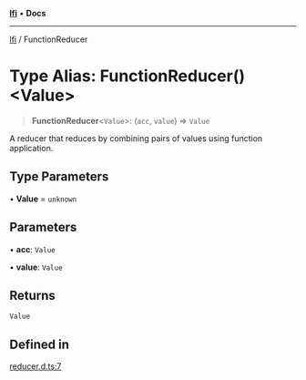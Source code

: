 [**lfi**](../readme.md) • **Docs**

---

[lfi](../globals.md) / FunctionReducer

# Type Alias: FunctionReducer()\<Value\>

> **FunctionReducer**\<`Value`\>: (`acc`, `value`) => `Value`

A reducer that reduces by combining pairs of values using function application.

## Type Parameters

• **Value** = `unknown`

## Parameters

• **acc**: `Value`

• **value**: `Value`

## Returns

`Value`

## Defined in

[reducer.d.ts:7](https://github.com/TomerAberbach/lfi/blob/dd796c78d3ff68ae7bf4a0272b3cbeca688438e7/src/operations/reducer.d.ts#L7)
